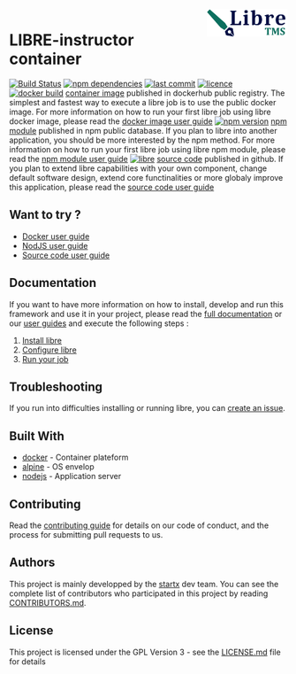 <img align="right" height="50" src="https://raw.githubusercontent.com/startxfr/libre/dev/docs/assets/logo.svg?sanitize=true">

# LIBRE-instructor container

[![Build Status](https://travis-ci.org/startxfr/libre.svg?branch=master)](https://travis-ci.org/startxfr/libre) [![npm dependencies](https://david-dm.org/startxfr/libre.svg)](https://www.npmjs.com/package/libre) [![last commit](https://img.shields.io/github/last-commit/startxfr/libre.svg)](https://github.com/startxfr/libre) [![licence](https://img.shields.io/github/license/startxfr/libre.svg)](https://github.com/startxfr/libre)
[![docker build](https://img.shields.io/docker/build/startx/libre.svg)](https://hub.docker.com/r/startx/libre/) [container image](https://hub.docker.com/r/startx/libre) published in dockerhub public registry. The simplest and fastest way to execute a libre job is to use the public docker image. For more information on how to run your first libre job using libre docker image, please read the [docker image user guide](https://github.com/startxfr/libre/tree/master/docs/guides/USE_docker.md)
[![npm version](https://badge.fury.io/js/libre.svg)](https://www.npmjs.com/package/libre) [npm module](https://www.npmjs.com/package/libre) published in npm public database. If you plan to libre into another application, you should be more interested by the npm method. For more information on how to run your first libre job using libre npm module, please read the [npm module user guide](https://github.com/startxfr/libre/tree/master/docs/guides/USE_npm.md)
[![libre](https://img.shields.io/badge/latest-v0.7.11-blue.svg)](https://github.com/startxfr/libre) [source code](https://github.com/startxfr/libre/tree/master) published in github. If you plan to extend libre capabilities with your own component, change default software design, extend core functinalities or more globaly improve this application, please read the [source code user guide](https://github.com/startxfr/libre/tree/master/docs/guides/USE_source.md)

## Want to try ?

- [Docker user guide](https://github.com/startxfr/libre/tree/master/docs/user-guides/USE_docker.md)
- [NodJS user guide](https://github.com/startxfr/libre/tree/master/docs/user-guides/USE_npm.md)
- [Source code user guide](https://github.com/startxfr/libre/tree/master/docs/developper/DOCKER.md)

## Documentation

If you want to have more information on how to install, develop and run this framework and use it in your project, please read the [full documentation](https://github.com/startxfr/libre/tree/master/docs/README.md) or our [user guides](https://github.com/startxfr/libre/tree/master/docs/guides/README.md) and execute the following steps :
1. [Install libre](https://github.com/startxfr/libre/tree/master/docs/user-guides/install-instructor.md)
2. [Configure libre](https://github.com/startxfr/libre/tree/master/docs/user-guides/install-session.md)
3. [Run your job](https://github.com/startxfr/libre/tree/master/docs/developper/DOCKER.md)

## Troubleshooting

If you run into difficulties installing or running libre, you can [create an issue](https://github.com/startxfr/libre/issues/new).

## Built With

* [docker](https://www.docker.com/) - Container plateform
* [alpine](https://alpinelinux.org/) - OS envelop
* [nodejs](https://nodejs.org) - Application server

## Contributing

Read the [contributing guide](../../CONTRIBUTING.md) for details on our code of conduct, and the process for submitting pull requests to us.

## Authors

This project is mainly developped by the [startx](https://www.startx.fr) dev team. You can see the complete list of contributors who participated in this project by reading [CONTRIBUTORS.md](https://github.com/startxfr/libre/tree/master/docs/CONTRIBUTORS.md).

## License

This project is licensed under the GPL Version 3 - see the [LICENSE.md](https://github.com/startxfr/libre/tree/master/docs/LICENSE.md) file for details
